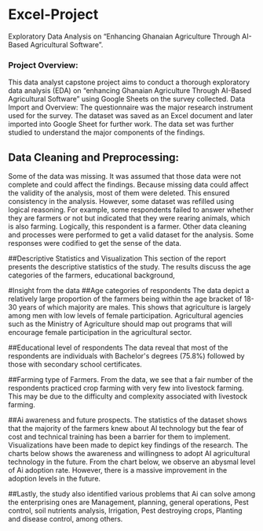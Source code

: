 # Excel-Project

Exploratory Data Analysis on “Enhancing Ghanaian Agriculture Through AI-Based Agricultural Software”.

### Project Overview:
This data analyst capstone project aims to conduct a thorough exploratory data analysis (EDA) on “enhancing Ghanaian Agriculture Through AI-Based Agricultural Software” using Google Sheets on the survey collected. 
Data Import and Overview: The questionnaire was the major research instrument used for the survey. The dataset was saved as an Excel document and later imported into Google Sheet for further work. The data set was further studied to understand the major components of the findings. 

## Data Cleaning and Preprocessing:
Some of the data was missing. It was assumed that those data were not complete and could affect the findings.  Because missing data could affect the validity of the analysis, most of them were deleted. This ensured consistency in the analysis. However, some dataset was refilled using logical reasoning. For example, some respondents failed to answer whether they are farmers or not  but indicated that they were rearing animals, which is also farming. Logically, this respondent is a farmer. Other data cleaning and processes were performed to get a valid dataset for the analysis. Some responses were codified to get the sense of the data. 

##Descriptive Statistics and Visualization
This section of the report presents the descriptive statistics of the study. The results discuss the age categories of the farmers, educational background, 

#Insight from the data
##Age categories of respondents
The data depict a relatively large proportion of the farmers being within the age bracket of 18-30 years of which majority are males. This shows that agriculture is largely among men with low levels of female participation. Agricultural agencies such as the Ministry of Agriculture should map out programs that will encourage female participation in the agricultural sector.

##Educational level of respondents
The data reveal that most of the respondents are individuals with Bachelor's degrees (75.8%) followed by those with secondary school certificates. 

 ##Farming type of Farmers. 
From the data, we see that a fair number of the respondents practiced crop farming with very few into livestock farming. This may be due to the difficulty and complexity associated with livestock farming.

 
##Ai awareness and future prospects.
The statistics of the dataset shows that the majority of the farmers knew about AI technology but the fear of cost and technical training has been a barrier for them to implement. Visualizations have been made to depict key findings of the research. The charts below shows the awareness and willingness to adopt AI agricultural technology in the future. 
From the chart below, we observe an abysmal level of Ai adoption rate. However, there is a massive improvement in the adoption levels in the future. 
 
 
##Lastly, the study also identified various problems that Ai can solve among the enterprising ones are Management, planning, general operations, Pest control, soil nutrients analysis, Irrigation, Pest destroying crops, Planting and disease control, among others. 










 

